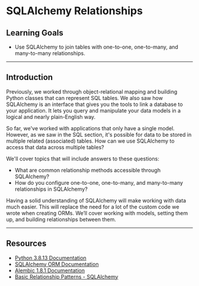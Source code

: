 # SQLAlchemy Relationships

## Learning Goals

- Use SQLAlchemy to join tables with one-to-one, one-to-many, and
  many-to-many relationships.

***

## Introduction

Previously, we worked through object-relational mapping and building Python
classes that can represent SQL tables. We also saw how SQLAlchemy is an
interface that gives you the tools to link a database to your application. It
lets you query and manipulate your data models in a logical and nearly
plain-English way.

So far, we've worked with applications that only have a single model. However,
as we saw in the SQL section, it's possible for data to be stored in multiple
related (associated) tables. How can we use SQLAlchemy to access that data
across multiple tables?

We'll cover topics that will include answers to these questions:

- What are common relationship methods accessible through SQLAlchemy?
- How do you configure one-to-one, one-to-many, and many-to-many relationships
  in SQLAlchemy?

Having a solid understanding of SQLAlchemy will make working with data much
easier. This will replace the need for a lot of the custom code we wrote when
creating ORMs. We’ll cover working with models, setting them up, and building
relationships between them.

***

## Resources

- [Python 3.8.13 Documentation](https://docs.python.org/3/)
- [SQLAlchemy ORM Documentation](https://docs.sqlalchemy.org/en/14/orm/)
- [Alembic 1.8.1 Documentation](https://alembic.sqlalchemy.org/en/latest/)
- [Basic Relationship Patterns - SQLAlchemy](https://docs.sqlalchemy.org/en/14/orm/basic_relationships.html)
